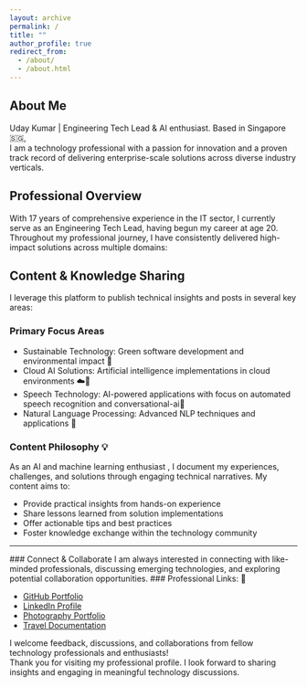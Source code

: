 ```yaml
---
layout: archive
permalink: /
title: ""
author_profile: true
redirect_from: 
  - /about/
  - /about.html
---
```


<!-- ![screenshot](/images/aboutme/profile.jpeg) -->
  <!-- <a href="https://github.com/uday160386"><i class="fab fa-fw fa-github icon-pad-right" aria-hidden="true" style="font-size:25px"></i></a>
  <a href="https://www.linkedin.com/in/bkvudaykumar/"><i class="fab fa-fw fa-linkedin icon-pad-right" aria-hidden="true" style="font-size:25px"></i></a>
  <a href="https://www.instagram.com/vukclicks/"><i class="fab fa-fw fa-instagram icon-pad-right" aria-hidden="true" style="font-size:25px"></i></a> -->

## About Me
Uday Kumar | Engineering Tech Lead & AI enthusiast.
Based in Singapore 🇸🇬, <br>I am a technology professional with a passion for innovation and a proven track record of delivering enterprise-scale solutions across diverse industry verticals.

## Professional Overview 
With 17 years of comprehensive experience in the IT sector, I currently serve as an Engineering Tech Lead, having begun my career at age 20. Throughout my professional journey, I have consistently delivered high-impact solutions across multiple domains:

## Content & Knowledge Sharing 
I leverage this platform to publish technical insights and posts in several key areas:
### Primary Focus Areas 

- Sustainable Technology: Green software development and environmental impact 🌱
- Cloud AI Solutions: Artificial intelligence implementations in cloud environments ☁️🤖
- Speech Technology: AI-powered applications with focus on automated speech recognition and conversational-ai🎤
- Natural Language Processing: Advanced NLP techniques and applications 💬

### Content Philosophy 💡
As an AI and machine learning enthusiast , I document my experiences, challenges, and solutions through engaging technical narratives. My content aims to:

- Provide practical insights from hands-on experience 
- Share lessons learned from solution implementations 
- Offer actionable tips and best practices 
- Foster knowledge exchange within the technology community 


<HR>
### Connect & Collaborate 
I am always interested in connecting with like-minded professionals, discussing emerging technologies, and exploring potential collaboration opportunities. 
### Professional Links: 🔗

- [GitHub Portfolio][Github] 
- [LinkedIn Profile][LinkedIn] 
- [Photography Portfolio][VUKCLICKS] 
- [Travel Documentation][VUK-Travels] 

I welcome feedback, discussions, and collaborations from fellow technology professionals and enthusiasts! 
<br>Thank you for visiting my professional profile. I look forward to sharing insights and engaging in meaningful technology discussions. 


[Github]: https://github.com/uday160386/
[LinkedIn]: https://www.linkedin.com/in/bkvudaykumar/
[Instagram]: https://www.instagram.com/vukclicks/
[VUKCLICKS]: http://www.vukclicks.com
[VUK-Travels]: https://www.vukclicks.com/public/pages/portfolio/travel/travel.html